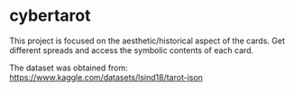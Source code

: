 # cybertarot
This project is focused on the aesthetic/historical aspect of the cards. Get different spreads and access the symbolic contents of each card.


The dataset was obtained from: https://www.kaggle.com/datasets/lsind18/tarot-json
